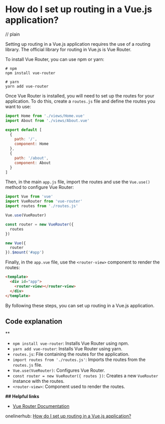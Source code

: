 # How do I set up routing in a Vue.js application?
// plain

Setting up routing in a Vue.js application requires the use of a routing library. The official library for routing in Vue.js is Vue Router.

To install Vue Router, you can use npm or yarn:

```
# npm
npm install vue-router

# yarn
yarn add vue-router
```

Once Vue Router is installed, you will need to set up the routes for your application. To do this, create a `routes.js` file and define the routes you want to use:

```js
import Home from './views/Home.vue'
import About from './views/About.vue'

export default [
  {
    path: '/',
    component: Home
  },
  {
    path: '/about',
    component: About
  }
]
```

Then, in the main `app.js` file, import the routes and use the `Vue.use()` method to configure Vue Router:

```js
import Vue from 'vue'
import VueRouter from 'vue-router'
import routes from './routes.js'

Vue.use(VueRouter)

const router = new VueRouter({
  routes
})

new Vue({
  router
}).$mount('#app')
```

Finally, in the `app.vue` file, use the `<router-view>` component to render the routes:

```html
<template>
  <div id="app">
    <router-view></router-view>
  </div>
</template>
```

By following these steps, you can set up routing in a Vue.js application.

## Code explanation
**

- `npm install vue-router`: Installs Vue Router using npm.
- `yarn add vue-router`: Installs Vue Router using yarn.
- `routes.js`: File containing the routes for the application.
- `import routes from './routes.js'`: Imports the routes from the `routes.js` file.
- `Vue.use(VueRouter)`: Configures Vue Router.
- `const router = new VueRouter({ routes })`: Creates a new `VueRouter` instance with the routes.
- `<router-view>`: Component used to render the routes.

**## Helpful links**

- [Vue Router Documentation](https://router.vuejs.org/)

onelinerhub: [How do I set up routing in a Vue.js application?](https://onelinerhub.com/vue.js/how-do-i-set-up-routing-in-a-vue-js-application)
